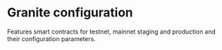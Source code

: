 # Granite configuration

Features smart contracts for testnet, mainnet staging and production and their configuration parameters.
